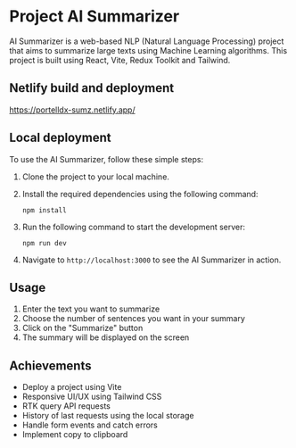 # Project AI Summarizer

AI Summarizer is a web-based NLP (Natural Language Processing) project that aims to summarize large texts using Machine Learning algorithms. This project is built using React, Vite, Redux Toolkit and Tailwind.

## Netlify build and deployment

https://portelldx-sumz.netlify.app/

## Local deployment

To use the AI Summarizer, follow these simple steps:

1. Clone the project to your local machine.
2. Install the required dependencies using the following command:

   ```
   npm install
   ```

3. Run the following command to start the development server:

   ```
   npm run dev
   ```

4. Navigate to `http://localhost:3000` to see the AI Summarizer in action.

## Usage

1. Enter the text you want to summarize
2. Choose the number of sentences you want in your summary
3. Click on the "Summarize" button
4. The summary will be displayed on the screen

## Achievements

- Deploy a project using Vite
- Responsive UI/UX using Tailwind CSS
- RTK query API requests
- History of last requests using the local storage
- Handle form events and catch errors
- Implement copy to clipboard
